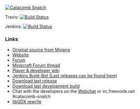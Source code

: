[![Catacomb Snatch](http://i.imgur.com/uSFJF.png)](https://catacombsnatch.net)

Travis: [![Build Status](https://travis-ci.org/Maescool/Catacomb-Snatch.svg?branch=develop)](https://travis-ci.org/Maescool/Catacomb-Snatch)

Jenkins: [![Build Status](https://ci.catacombsnatch.net/job/Catacomb-Snatch-Dev/badge/icon)](https://ci.catacombsnatch.net/job/Catacomb-Snatch-Dev)

### Links

* [Original source from Mojang](http://assets.mojang.com/mojam/CatacombSnatch_src.zip)
* [Website](http://catacombsnatch.net/)
* [Forum](http://forum.catacombsnatch.net/)
* [Minecraft Forum thread](http://www.minecraftforum.net/topic/1046349-the-catacomb-snatch-project-github)
* [Player & developer wiki](https://github.com/Maescool/Catacomb-Snatch/wiki)
* [Jenkins Build-Bot (Last releases can be found here)](http://ci.catacombsnatch.net/)
* [Download last release](http://ci.catacombsnatch.net/job/Catacomb-Snatch/lastSuccessfulBuild/artifact/build/libs/Catacomb-Snatch-1.1.0-BETA.jar)
* [Download last development build](http://ci.catacombsnatch.net/job/Catacomb-Snatch-Dev/lastSuccessfulBuild/artifact/build/libs/Catacomb-Snatch-1.1.1-SNAPSHOT.jar)
* Chat with the developers on the [Webchat](http://webchat.freenode.net/?channels=catacomb-snatch) or irc.freenode.net #catacomb-snatch
* [libGDX rewrite](https://github.com/Catacomb-Snatch/Catacomb-Snatch)

